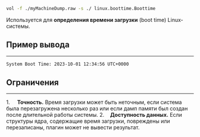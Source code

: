 ```bash
vol -f ./myMachineDump.raw -s ./ linux.boottime.Boottime
```

Используется для **определения времени загрузки** (boot time) Linux-системы.
## Пример вывода
___
```bash
System Boot Time: 2023-10-01 12:34:56 UTC+0000
```
## Ограничения
___
1.     **Точность.** Время загрузки может быть неточным, если система была перезагружена несколько раз или если дамп памяти был создан после длительной работы системы.
2.    **Доступность данных.** Если структуры ядра, содержащие время загрузки, повреждены или перезаписаны, плагин может не вывести результат.